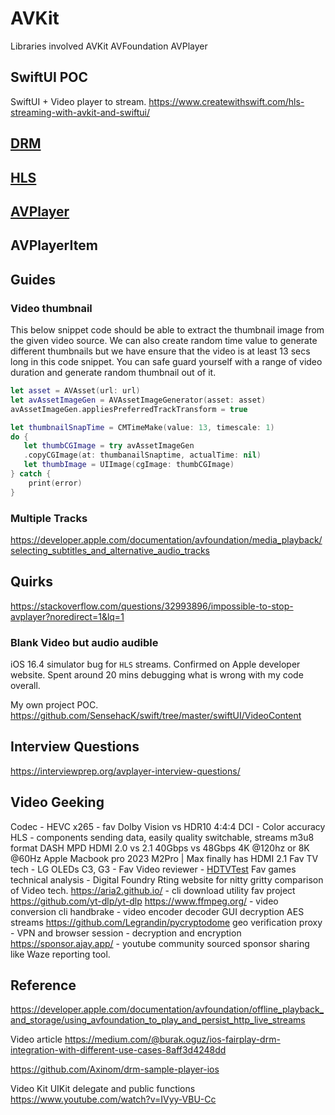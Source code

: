 # AVKit


Libraries involved
AVKit
AVFoundation
AVPlayer



## SwiftUI POC

SwiftUI + Video player to stream.
https://www.createwithswift.com/hls-streaming-with-avkit-and-swiftui/


## [DRM](DRM.md)

## [HLS](HLS.md)

## [AVPlayer](avPlayer.md)


## AVPlayerItem

## Guides

### Video thumbnail

This below snippet code should be able to extract the thumbnail image from the given video source. We can also create random time value to generate different thumbnails but we have ensure that the video is at least 13 secs long in this code snippet. You can safe guard yourself with a range of video duration and generate random thumbnail out of it. 

```swift
let asset = AVAsset(url: url)
let avAssetImageGen = AVAssetImageGenerator(asset: asset)
avAssetImageGen.appliesPreferredTrackTransform = true

let thumbnailSnapTime = CMTimeMake(value: 13, timescale: 1)
do { 
   let thumbCGImage = try avAssetImageGen
   .copyCGImage(at: thumbanailSnaptime, actualTime: nil)
   let thumbImage = UIImage(cgImage: thumbCGImage)
} catch {
	print(error)
}
```


### Multiple Tracks 

https://developer.apple.com/documentation/avfoundation/media_playback/selecting_subtitles_and_alternative_audio_tracks

## Quirks

https://stackoverflow.com/questions/32993896/impossible-to-stop-avplayer?noredirect=1&lq=1

### Blank Video but audio audible

iOS 16.4 simulator bug for `HLS` streams. Confirmed on Apple developer website. Spent around 20 mins debugging what is wrong with my code overall.

My own project POC.
https://github.com/SensehacK/swift/tree/master/swiftUI/VideoContent

## Interview Questions

https://interviewprep.org/avplayer-interview-questions/

## Video Geeking

Codec - HEVC x265 - fav
Dolby Vision vs HDR10
4:4:4 DCI - Color accuracy
HLS - components sending data, easily quality switchable, streams m3u8 format
DASH MPD
HDMI 2.0 vs 2.1 
40Gbps vs 48Gbps
4K @120hz or 8K @60Hz
Apple Macbook pro 2023 M2Pro | Max finally has HDMI 2.1
Fav TV tech - LG OLEDs C3, G3 - 
Fav Video reviewer - [HDTVTest](https://www.youtube.com/@hdtvtest)
Fav games technical analysis - Digital Foundry
Rting website for nitty gritty comparison of Video tech.
https://aria2.github.io/ - cli download utility
fav project https://github.com/yt-dlp/yt-dlp
https://www.ffmpeg.org/ - video conversion cli
handbrake - video encoder decoder GUI
decryption AES streams https://github.com/Legrandin/pycryptodome
geo verification proxy - VPN and browser session - decryption and encryption
https://sponsor.ajay.app/ - youtube community sourced sponsor sharing like Waze reporting tool.



## Reference

https://developer.apple.com/documentation/avfoundation/offline_playback_and_storage/using_avfoundation_to_play_and_persist_http_live_streams


Video article 
https://medium.com/@burak.oguz/ios-fairplay-drm-integration-with-different-use-cases-8aff3d4248dd

https://github.com/Axinom/drm-sample-player-ios

Video Kit UIKit delegate and public functions
https://www.youtube.com/watch?v=IVyy-VBU-Cc

